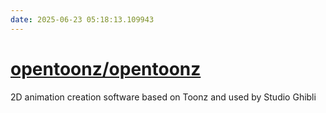```yaml
---
date: 2025-06-23 05:18:13.109943
---
```


# [opentoonz/opentoonz](https://github.com/opentoonz/opentoonz)

2D animation creation software based on Toonz and used by Studio Ghibli
